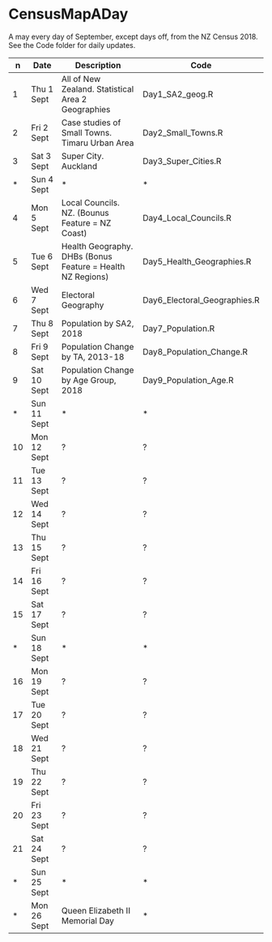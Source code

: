 # CensusMapADay
A may every day of September, except days off, from the NZ Census 2018. See the Code folder for daily updates.

|n  | Date         | Description | Code |
|---| ----------- | ----------- | ----------- |
|1  | Thu 1 Sept  | All of New Zealand. Statistical Area 2 Geographies  | Day1_SA2_geog.R |
|2  | Fri 2 Sept  | Case studies of Small Towns. Timaru Urban Area   | Day2_Small_Towns.R |
|3  | Sat 3 Sept  | Super City. Auckland  | Day3_Super_Cities.R |
| * | Sun 4 Sept  | * | * |
|4  | Mon 5 Sept  | Local Councils. NZ. (Bounus Feature = NZ Coast) | Day4_Local_Councils.R  |
|5  | Tue 6 Sept  | Health Geography. DHBs (Bonus Feature = Health NZ Regions)  | Day5_Health_Geographies.R  |
|6  | Wed 7 Sept  | Electoral Geography  | Day6_Electoral_Geographies.R  |
|7  | Thu 8 Sept  | Population by SA2, 2018  | Day7_Population.R  |
|8  | Fri 9 Sept  | Population Change by TA, 2013-18  |  Day8_Population_Change.R |
|9  | Sat 10 Sept  | Population Change by Age Group, 2018  |  Day9_Population_Age.R |
|*| Sun 11 Sept  |*|*|
|10  | Mon 12 Sept  | ?  |?  |
|11  | Tue 13 Sept  | ?  |?  |
|12 | Wed 14 Sept  | ?  |?  |
|13  | Thu 15 Sept  | ?  |?  |
|14  | Fri 16 Sept  | ?  |?  |
|15  | Sat 17 Sept  | ?  |?  |
|*| Sun 18 Sept |*|*|
|16  | Mon 19 Sept  | ?  |?  |
|17  | Tue 20 Sept  | ?  |?  |
|18 | Wed 21 Sept  | ?  |?  |
|19  | Thu 22 Sept  | ?  |?  |
|20  | Fri 23 Sept  | ?  |?  |
|21  | Sat 24 Sept  | ?  |?  |
|*| Sun 25 Sept |*|*|
|*| Mon 26 Sept |Queen Elizabeth II Memorial Day|*|
